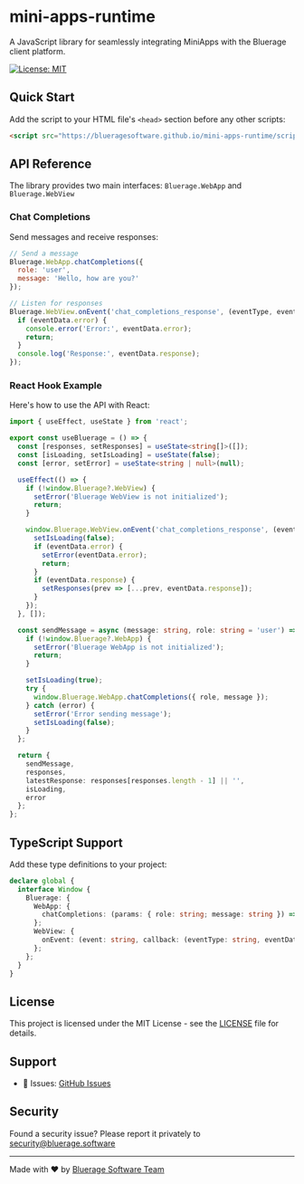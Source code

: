# mini-apps-runtime

A JavaScript library for seamlessly integrating MiniApps with the Bluerage client platform.

[![License: MIT](https://img.shields.io/badge/License-MIT-yellow.svg)](https://opensource.org/licenses/MIT)

## Quick Start

Add the script to your HTML file's `<head>` section before any other scripts:

```html
<script src="https://blueragesoftware.github.io/mini-apps-runtime/script.js"></script>
```

## API Reference

The library provides two main interfaces: `Bluerage.WebApp` and `Bluerage.WebView`

### Chat Completions

Send messages and receive responses:

```javascript
// Send a message
Bluerage.WebApp.chatCompletions({
  role: 'user',
  message: 'Hello, how are you?'
});

// Listen for responses
Bluerage.WebView.onEvent('chat_completions_response', (eventType, eventData) => {
  if (eventData.error) {
    console.error('Error:', eventData.error);
    return;
  }
  console.log('Response:', eventData.response);
});
```

### React Hook Example

Here's how to use the API with React:

```typescript
import { useEffect, useState } from 'react';

export const useBluerage = () => {
  const [responses, setResponses] = useState<string[]>([]);
  const [isLoading, setIsLoading] = useState(false);
  const [error, setError] = useState<string | null>(null);

  useEffect(() => {
    if (!window.Bluerage?.WebView) {
      setError('Bluerage WebView is not initialized');
      return;
    }

    window.Bluerage.WebView.onEvent('chat_completions_response', (eventType, eventData) => {
      setIsLoading(false);
      if (eventData.error) {
        setError(eventData.error);
        return;
      }
      if (eventData.response) {
        setResponses(prev => [...prev, eventData.response]);
      }
    });
  }, []);

  const sendMessage = async (message: string, role: string = 'user') => {
    if (!window.Bluerage?.WebApp) {
      setError('Bluerage WebApp is not initialized');
      return;
    }

    setIsLoading(true);
    try {
      window.Bluerage.WebApp.chatCompletions({ role, message });
    } catch (error) {
      setError('Error sending message');
      setIsLoading(false);
    }
  };

  return { 
    sendMessage, 
    responses,
    latestResponse: responses[responses.length - 1] || '', 
    isLoading, 
    error 
  };
};
```

## TypeScript Support

Add these type definitions to your project:

```typescript
declare global {
  interface Window {
    Bluerage: {
      WebApp: {
        chatCompletions: (params: { role: string; message: string }) => void;
      };
      WebView: {
        onEvent: (event: string, callback: (eventType: string, eventData: any) => void) => void;
      };
    };
  }
}
```

## License

This project is licensed under the MIT License - see the [LICENSE](LICENSE) file for details.

## Support

- 📝 Issues: [GitHub Issues](https://github.com/blueragesoftware/mini-apps-runtime/issues)

## Security

Found a security issue? Please report it privately to security@bluerage.software

---

Made with ❤️ by [Bluerage Software Team](https://github.com/blueragesoftware)

